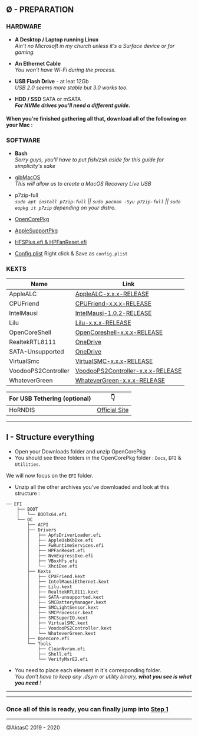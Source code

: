 ## Ø - PREPARATION

### HARDWARE

- **A Desktop / Laptop running Linux**  
   _Ain't no Microsoft in my church unless it's a Surface device or for gaming._

- **An Ethernet Cable**  
   _You won't have Wi-Fi during the process._

- **USB Flash Drive** - at leat 12Gb  
   _USB 2.0 seems more stable but 3.0 works too._

- **HDD / SSD** SATA or mSATA  
   **_For NVMe drives you'll need a different guide._**

#### When you're finished gathering all that, download all of the following on your Mac :

### SOFTWARE

- **Bash**  
  _Sorry guys, you'll have to put fish/zsh aside for this guide for simplicity's sake_

- [gibMacOS](https://github.com/corpnewt/gibMacOS)  
  _This will allow us to create a MacOS Recovery Live USB_

- p7zip-full  
  _`sudo apt install p7zip-full` || `sudo pacman -Syu p7zip-full` || `sudo eopkg it p7zip` depending on your distro._

- [OpenCorePkg](https://github.com/acidanthera/OpenCorePkg/releases)
- [AppleSupportPkg](https://github.com/acidanthera/AppleSupportPkg/releases)

- [HFSPlus.efi & HPFanReset.efi](https://bitbucket.org/RehabMan/hp-probook-4x30s-fan-reset/downloads/HPFanReset-2013-1205.efi.zip)

- [Config.plist](https://raw.githubusercontent.com/RehabMan/OS-X-Clover-Laptop-Config/master/config_HD5300_5500_6000.plist) Right click & Save as `config.plist`

### KEXTS

| Name                | Link                                                                                           |
| ------------------- | ---------------------------------------------------------------------------------------------- |
| AppleALC            | [AppleALC-x.x.x-RELEASE](https://github.com/acidanthera/AppleALC/releases)                     |
| CPUFriend           | [CPUFriend-x.x.x-RELEASE](https://github.com/acidanthera/CPUFriend/releases)                   |
| IntelMausi          | [IntelMausi-1.0.2-RELEASE](https://github.com/acidanthera/IntelMausi/releases)                 |
| Lilu                | [Lilu-x.x.x-RELEASE](https://github.com/acidanthera/Lilu/releases)                             |
| OpenCoreShell       | [OpenCoreshell-x.x.x-RELEASE](https://github.com/acidanthera/OpenCoreShell/releases)           |
| RealtekRTL8111      | [OneDrive](https://onedrive.live.com/?authkey=%21APjCyRpzoAKp4xs&id=FE4038DA929BFB23%21455143) |
| SATA-Unsupported    | [OneDrive](https://github.com/RehabMan/hack-tools/archive/master.zip)                          |
| VirtualSmc          | [VirtualSMC-x.x.x-RELEASE](https://github.com/acidanthera/VirtualSMC/releases)                 |
| VoodooPS2Controller | [VoodooPS2Controller-x.x.x-RELEASE](https://github.com/acidanthera/VoodooPS2/releases)         |
| WhateverGreen       | [WhateverGreen-x.x.x-RELEASE](https://github.com/acidanthera/WhateverGreen/releases)           |

| For USB Tethering (optional) | 👇                                                                 |
| ---------------------------- | ------------------------------------------------------------------ |
| HoRNDIS                      | [Official Site](https://joshuawise.com/horndis#available_versions) |

---

## I - Structure everything

- Open your Downloads folder and unzip OpenCorePkg
- You should see three folders in the OpenCorePkg folder : `Docs`, `EFI` & `Utilities`.

We will now focus on the `EFI` folder.

- Unzip all the other archives you've downloaded and look at this structure :

```
── EFI
    ├── BOOT
    │   └── BOOTx64.efi
    └── OC
        ├── ACPI
        ├── Drivers
        │   ├── ApfsDriverLoader.efi
        │   ├── AppleUsbKbDxe.efi
        │   ├── FwRuntimeServices.efi
        │   ├── HPFanReset.efi
        │   ├── NvmExpressDxe.efi
        │   ├── VBoxHfs.efi
        │   └── XhciDxe.efi
        ├── Kexts
        │   ├── CPUFriend.kext
        │   ├── IntelMausiEthernet.kext
        │   ├── Lilu.kext
        │   ├── RealtekRTL8111.kext
        │   ├── SATA-unsupported.kext
        │   ├── SMCBatteryManager.kext
        │   ├── SMCLightSensor.kext
        │   ├── SMCProcessor.kext
        │   ├── SMCSuperIO.kext
        │   ├── VirtualSMC.kext
        │   ├── VoodooPS2Controller.kext
        │   └── WhateverGreen.kext
        ├── OpenCore.efi
        └── Tools
            ├── CleanNvram.efi
            ├── Shell.efi
            └── VerifyMsrE2.efi
```

- You need to place each element in it's corresponding folder.  
  _You don't have to keep any .dsym or utility binary, **what you see is what you need** !_

---

---

### Once all of this is ready, you can finally jump into [Step 1](one.md)

---

@AktasC
2019 - 2020
